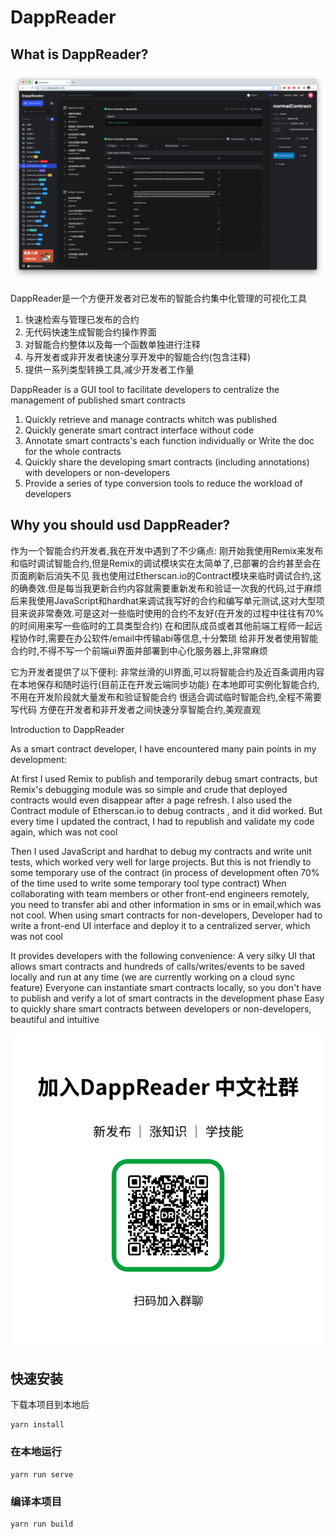 # DappReader


## What is DappReader?

![cover](https://github.com/DappReader/DappReader-v2/blob/main/img/intro1.png)


DappReader是一个方便开发者对已发布的智能合约集中化管理的可视化工具
1. 快速检索与管理已发布的合约
2. 无代码快速生成智能合约操作界面
3. 对智能合约整体以及每一个函数单独进行注释
4. 与开发者或非开发者快速分享开发中的智能合约(包含注释)
5. 提供一系列类型转换工具,减少开发者工作量

DappReader is a GUI tool to facilitate developers to centralize the management of published smart contracts
1. Quickly retrieve and manage contracts whitch was published
2. Quickly generate smart contract interface without code
3. Annotate smart contracts's each function individually or Write the doc for the whole contracts
4. Quickly share the developing smart contracts (including annotations) with developers or non-developers
5. Provide a series of type conversion tools to reduce the workload of developers


## Why you should usd DappReader?

作为一个智能合约开发者,我在开发中遇到了不少痛点:
刚开始我使用Remix来发布和临时调试智能合约,但是Remix的调试模块实在太简单了,已部署的合约甚至会在页面刷新后消失不见
我也使用过Etherscan.io的Contract模块来临时调试合约,这的确奏效.但是每当我更新合约内容就需要重新发布和验证一次我的代码,过于麻烦
后来我使用JavaScript和hardhat来调试我写好的合约和编写单元测试,这对大型项目来说非常奏效.可是这对一些临时使用的合约不友好(在开发的过程中往往有70%的时间用来写一些临时的工具类型合约)
在和团队成员或者其他前端工程师一起远程协作时,需要在办公软件/email中传输abi等信息,十分繁琐
给非开发者使用智能合约时,不得不写一个前端ui界面并部署到中心化服务器上,非常麻烦


它为开发者提供了以下便利:
非常丝滑的UI界面,可以将智能合约及近百条调用内容在本地保存和随时运行(目前正在开发云端同步功能)
在本地即可实例化智能合约,不用在开发阶段就大量发布和验证智能合约
很适合调试临时智能合约,全程不需要写代码
方便在开发者和非开发者之间快速分享智能合约,美观直观


Introduction to DappReader

As a smart contract developer, I have encountered many pain points in my development:

At first I used Remix to publish and temporarily debug smart contracts, but Remix's debugging module was so simple and crude that deployed contracts would even disappear after a page refresh.
I also used the Contract module of Etherscan.io to debug contracts , and it did worked. But every time I updated the contract, I had to republish and validate my code again, which was not cool

Then I used JavaScript and hardhat to debug my contracts and write unit tests, which worked very well for large projects. But this is not friendly to some temporary use of the contract (in process of development often 70% of the time used to write some temporary tool type contract)
When collaborating with team members or other front-end engineers remotely, you need to transfer abi and other information in sms or in email,which was not cool.
When using smart contracts for non-developers, Developer had to write a front-end UI interface and deploy it to a centralized server, which was not cool

It provides developers with the following convenience:
A very silky UI that allows smart contracts and hundreds of calls/writes/events to be saved locally and run at any time (we are currently working on a cloud sync feature)
Everyone can instantiate smart contracts locally, so you don't have to publish and verify a lot of smart contracts in the development phase
Easy to quickly share smart contracts between developers or non-developers, beautiful and intuitive

![groupQrCode](https://github.com/DappReader/DappReader-v2/blob/main/img/group.png)

## 快速安装

下载本项目到本地后

```
yarn install
```

### 在本地运行
```
yarn run serve
```

### 编译本项目
```
yarn run build
```